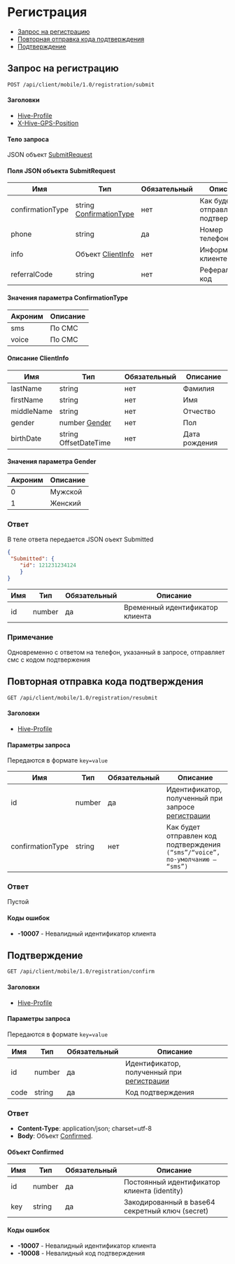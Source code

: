 # Регистрация

* [Запрос на регистрацию](#registration-item)
* [Повторная отправка кода подтверждения](#resubmit-item)
* [Подтверждение](#confirm-item)

<a name="registration-item"></a>
## Запрос на регистрацию

`POST /api/client/mobile/1.0/registration/submit`

#### Заголовки
* [Hive-Profile](http_headers.md)
* [X-Hive-GPS-Position](http_headers.md)

#### Тело запроса
JSON объект [SubmitRequest](#registration-submit-fields)

<a name="registration-submit-fields"></a>
#### Поля JSON объекта **SubmitRequest**

Имя | Тип | Обязательный | Описание
--- | --- | --- | ---
confirmationType | string [ConfirmationType](#ConfirmationType-enum) | нет | Как будет отправлен код подтверждения
phone | string | да | Номер телефона
info | Объект [ClientInfo](#ClientInfo-fields) | нет | Информация о клиенте
referralCode | string | нет | Реферальный код

<a name="ConfirmationType-enum"></a>
#### Значения параметра ConfirmationType

Акроним | Описание
--- | ---
sms | По СМС
voice | По СМС

<a name="ClientInfo-fields"></a>
#### Описание ClientInfo

Имя | Тип | Обязательный | Описание
--- | --- | --- | ---
lastName | string | нет | Фамилия
firstName	| string | нет | Имя
middleName | string | нет | Отчество
gender | number [Gender](#Gender-enum) |	нет | Пол
birthDate |	string OffsetDateTime | нет | Дата рождения

<a name="Gender-enum"></a>
#### Значения параметра Gender

Акроним | Описание
--- | ---
0 | Мужской
1 | Женский

### Ответ

В теле ответа передается JSON оъект Submitted

```json
{
 "Submitted": {
    "id": 121231234124
    }
}
```

<a name="Submitted-fields"></a>

Имя | Тип | Обязательный | Описание
--- | --- | --- | ---
id | number | да | Временный идентификатор клиента


### Примечание
Одновременно с ответом на телефон, указанный в запросе, отправляет смс с кодом подтвержения


<a name="resubmit-item"></a>
## Повторная отправка кода подтверждения

`GET /api/client/mobile/1.0/registration/resubmit`

#### Заголовки
* [Hive-Profile](http_headers.md)

#### Параметры запроса
Передаются в формате `key=value`

Имя | Тип | Обязательный | Описание 
--- | --- | --- | ---
id | number | да | Идентификатор, полученный при запросе [регистрации](#registration-item)
confirmationType | string | нет | Как будет отправлен код подтверждения `(“sms”/“voice”, по-умолчанию – “sms”)`

### Ответ

Пустой

#### Коды ошибок

* **-10007** - Невалидный идентификатор клиента


<a name="confirm-item"></a>
## Подтверждение

`GET /api/client/mobile/1.0/registration/confirm`

#### Заголовки
* [Hive-Profile](http_headers.md)

#### Параметры запроса
Передаются в формате `key=value`

Имя | Тип | Обязательный | Описание 
--- | --- | --- | ---
id | number | да | Идентификатор, полученный при [регистрации](#registration-item)
code | string | да | Код подтверждения

### Ответ

* **Content-Type**: application/json; charset=utf-8
* **Body**: Объект [Confirmed](#Confirmed-fields).

<a name="Confirmed-fields"></a>
#### Объект Confirmed

Имя | Тип | Обязательный | Описание 
--- | --- | --- | ---
id | number | да | Постоянный идентификатор клиента (identity)
key | string | да | Закодированный в base64 секретный ключ (secret)

#### Коды ошибок

* **-10007** - Невалидный идентификатор клиента
* **-10008** - Невалидный код подтверждения




